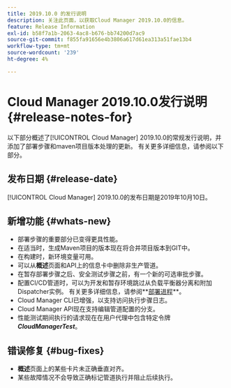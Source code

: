 ```yaml
---
title: 2019.10.0 的发行说明
description: 关注此页面，以获取Cloud Manager 2019.10.0的信息。
feature: Release Information
exl-id: b58f7a1b-2063-4ac8-b676-bb74200d7ac9
source-git-commit: f855fa91656e4b3806a617d61ea313a51fae13b4
workflow-type: tm+mt
source-wordcount: '239'
ht-degree: 4%

---
```


# Cloud Manager 2019.10.0发行说明 {#release-notes-for}

以下部分概述了[!UICONTROL Cloud Manager] 2019.10.0的常规发行说明，并添加了部署步骤和maven项目版本处理的更新。
有关更多详细信息，请参阅以下部分。

## 发布日期 {#release-date}

[!UICONTROL Cloud Manager] 2019.10.0的发布日期是2019年10月10日。

## 新增功能 {#whats-new}

* 部署步骤的重要部分已变得更具性能。
* 在适当时，生成Maven项目的版本现在将合并项目版本到GIT中。
* 在构建时，新环境变量可用。
* 可以从&#x200B;**概述**&#x200B;页面和API上的信息卡中删除非生产管道。
* 在暂存部署步骤之后、安全测试步骤之前，有一个新的可选审批步骤。
* 配置CI/CD管道时，可以为开发和暂存环境跳过从负载平衡器分离和附加Dispatcher实例。
有关更多详细信息，请参阅**[部署进程](/help/using/code-deployment.md)**。
* Cloud Manager CLI已增强，以支持访问执行步骤日志。
* Cloud Manager API现在支持编辑管道配置的分支。
* 性能测试期间执行的请求现在在用户代理中包含特定令牌&#x200B;***CloudManagerTest***。

## 错误修复 {#bug-fixes}

* **概述**&#x200B;页面上的某些卡片未正确垂直对齐。
* 某些故障情况不会导致正确标记管道执行并阻止后续执行。
